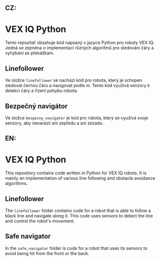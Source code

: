 ## CZ:
# VEX IQ Python

Tento repozitář obsahuje kód napsaný v jazyce Python pro roboty VEX IQ. Jedná se zejména o implementaci různých algoritmů pro sledování čáry a vyhýbání se překážkám.

## Linefollower

Ve složce `linefollower` se nachází kód pro robota, který je schopen sledovat černou čáru a navigovat podle ní. Tento kód využívá senzory k detekci čáry a řízení pohybu robota.

## Bezpečný navigátor

Ve složce `bezpecny_navigator` je kód pro robota, který se využívá svoje senzory, aby nenarazil ani zepředu a ani zezadu.


## EN:
# VEX IQ Python

This repository contains code written in Python for VEX IQ robots. It is mainly an implementation of various line following and obstacle avoidance algorithms.

## Linefollower

The `linefollower` folder contains code for a robot that is able to follow a black line and navigate along it. This code uses sensors to detect the line and control the robot's movement.

## Safe navigator

In the `safe_navigator` folder is code for a robot that uses its sensors to avoid being hit from the front or the back.
